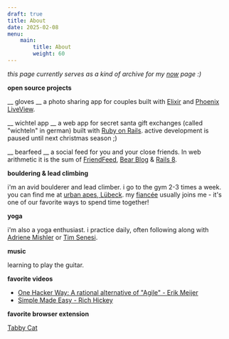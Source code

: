 ```yaml
---
draft: true
title: About
date: 2025-02-08
menu:
    main:
        title: About
        weight: 60
---
```


*this page currently serves as a kind of archive for my [now](/now) page :)*

**open source projects**

__ gloves __
a photo sharing app for couples built with [Elixir](https://elixir-lang.org/) and [Phoenix LiveView](https://www.phoenixframework.org/).

__ wichtel app __
a web app for secret santa gift exchanges (called "wichteln" in german) built with [Ruby on Rails](https://rubyonrails.org/). active development is paused until next christmas season ;)

__ bearfeed __
a social feed for you and your close friends. In web arithmetic it is the sum of [FriendFeed](http://blog.friendfeed.com/), [Bear Blog](https://bearblog.dev/) & [Rails 8](https://rubyonrails.org/).

**bouldering & lead climbing**

i'm an avid boulderer and lead climber. i go to the gym 2-3 times a week. you can find me at [urban apes, Lübeck](https://www.urbanapes.de/luebeck/). my [fiancée](https://www.isabellmartins.de) usually joins me - it's one of our favorite ways to spend time together!

**yoga**

i'm also a yoga enthusiast. i practice daily, often following along with [Adriene Mishler](https://www.youtube.com/user/yogawithadriene) or [Tim Senesi](https://www.youtube.com/c/yogawithtim).

**music**

learning to play the guitar.

**favorite videos**

* [One Hacker Way: A rational alternative of "Agile" - Erik Meijer](https://www.youtube.com/watch?app=desktop&v=2u0sNRO-QKQ)
* [Simple Made Easy - Rich Hickey](https://www.youtube.com/watch?v=SxdOUGdseq4)

**favorite browser extension**

[Tabby Cat](https://tabbycats.club/)

